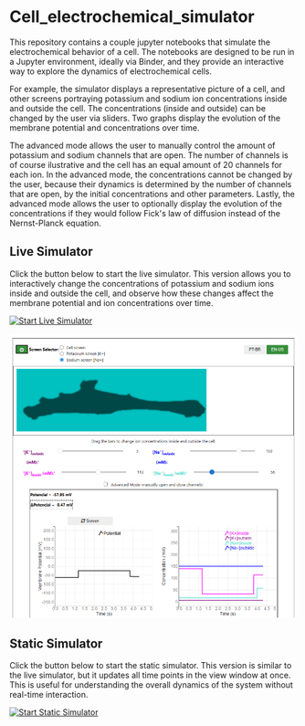 # Cell_electrochemical_simulator

This repository contains a couple jupyter notebooks that simulate the electrochemical behavior of a cell. The notebooks are designed to be run in a Jupyter environment, ideally via Binder, and they provide an interactive way to explore the dynamics of electrochemical cells.

For example, the simulator displays a representative picture of a cell, and other screens portraying potassium and sodium ion concentrations inside and outside the cell. The concentrations (inside and outside) can be changed by the user via sliders. Two graphs display the evolution of the membrane potential and concentrations over time.

The advanced mode allows the user to manually control the amount of potassium and sodium channels that are open. The number of channels is of course ilustrative and the cell has an equal amount of 20 channels for each ion. In the advanced mode, the concentrations cannot be changed by the user, because their dynamics is determined by the number of channels that are open, by the initial concentrations and other parameters. Lastly, the advanced mode allows the user to optionally display the evolution of the concentrations if they would follow Fick's law of diffusion instead of the Nernst-Planck equation.

## Live Simulator

Click the button below to start the live simulator. This version allows you to interactively change the concentrations of potassium and sodium ions inside and outside the cell, and observe how these changes affect the membrane potential and ion concentrations over time.

[![Start Live Simulator](https://mybinder.org/badge_logo.svg)](https://mybinder.org/v2/gh/zoccoler/Cell_electrochemical_simulator/main?urlpath=voila%2Frender%2FLive_Simulator.ipynb)

![Live Simulator Screenshot](snapshot.png)

## Static Simulator

Click the button below to start the static simulator. This version is similar to the live simulator, but it updates all time points in the view window at once. This is useful for understanding the overall dynamics of the system without real-time interaction.

[![Start Static Simulator](https://mybinder.org/badge_logo.svg)](https://mybinder.org/v2/gh/zoccoler/Cell_electrochemical_simulator/main?urlpath=voila%2Frender%2FSimulator.ipynb)

